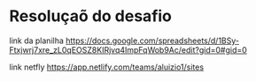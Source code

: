 # Resoluçaõ do desafio
link da planilha https://docs.google.com/spreadsheets/d/1BSy-Ftxjwrj7xre_zL0qEOSZ8KIRjvq4ImpFqWob9Ac/edit?gid=0#gid=0

link netfly https://app.netlify.com/teams/aluizio1/sites
